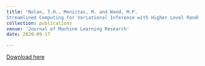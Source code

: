 ```yaml
---
title: "Nolan, T.H., Menictas, M. and Wand, M.P.
Streamlined Computing for Variational Inference with Higher Level Random Effects."
collection: publications
venue: 'Journal of Machine Learning Research'
date: 2020-09-17

---
```


[Download here](https://jmlr.org/papers/v21/19-222.html)
